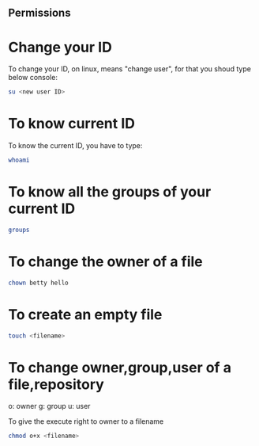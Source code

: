 Permissions
---

# Change your ID
To change your ID, on linux, means "change user", for that you shoud type below console:
```bash
su <new user ID>
```

# To know current ID
To know the current ID, you have to type:
```bash
whoami
```

# To know all the groups of your current ID
```bash
groups
```

# To change the owner of a file
```bash
chown betty hello
```

# To create an empty file
```bash
touch <filename>
```

# To change owner,group,user of a file,repository
o: owner
g: group
u: user

To give the execute right to owner to a filename
```bash
chmod o+x <filename>
``` 
